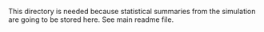 This directory is needed because statistical summaries from the simulation are going to be stored here. See main readme file.
